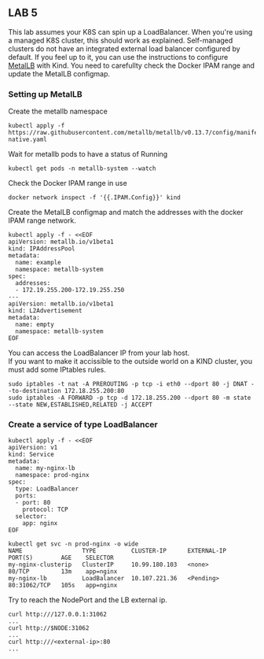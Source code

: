 ## LAB 5
This lab assumes your K8S can spin up a LoadBalancer. When you're using a managed K8S cluster, this should work as explained. Self-managed clusters do not have an integrated external load balancer configured by default. If you feel up to it, you can use the instructions to configure [MetalLB](https://kind.sigs.k8s.io/docs/user/loadbalancer/) with Kind. You need to carefullty check the Docker IPAM range and update the MetalLB configmap.<br>

### Setting up MetalLB
Create the metallb namespace
```
kubectl apply -f https://raw.githubusercontent.com/metallb/metallb/v0.13.7/config/manifests/metallb-native.yaml
```
Wait for metallb pods to have a status of Running
```
kubectl get pods -n metallb-system --watch
```
Check the Docker IPAM range in use
```
docker network inspect -f '{{.IPAM.Config}}' kind 
```
Create the MetalLB configmap and match the addresses with the docker IPAM range network.
```
kubectl apply -f - <<EOF
apiVersion: metallb.io/v1beta1
kind: IPAddressPool
metadata:
  name: example
  namespace: metallb-system
spec:
  addresses:
  - 172.19.255.200-172.19.255.250
---
apiVersion: metallb.io/v1beta1
kind: L2Advertisement
metadata:
  name: empty
  namespace: metallb-system
EOF
```
You can access the LoadBalancer IP from your lab host. <br>
If you want to make it accissible to the outside world on a KIND cluster, you must add some IPtables rules.
```
sudo iptables -t nat -A PREROUTING -p tcp -i eth0 --dport 80 -j DNAT --to-destination 172.18.255.200:80
sudo iptables -A FORWARD -p tcp -d 172.18.255.200 --dport 80 -m state --state NEW,ESTABLISHED,RELATED -j ACCEPT
```

### Create a service of type LoadBalancer 
```
kubectl apply -f - <<EOF
apiVersion: v1
kind: Service
metadata:
  name: my-nginx-lb
  namespace: prod-nginx
spec:
  type: LoadBalancer
  ports:
  - port: 80
    protocol: TCP
  selector:
    app: nginx
EOF
```
```
kubectl get svc -n prod-nginx -o wide
NAME                 TYPE          CLUSTER-IP      EXTERNAL-IP   PORT(S)        AGE    SELECTOR
my-nginx-clusterip   ClusterIP     10.99.180.103   <none>        80/TCP         13m    app=nginx
my-nginx-lb          LoadBalancer  10.107.221.36   <Pending>     80:31062/TCP   105s   app=nginx
```
Try to reach the NodePort and the LB external ip.
```
curl http:///127.0.0.1:31062
...
curl http://$NODE:31062
...
curl http:///<external-ip>:80
...
```

